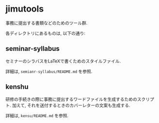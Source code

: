 # jimutools

事務に提出する書類などのためのツール群.

各ディレクトリにあるものは, 以下の通り:

## seminar-syllabus

セミナーのシラバスをLaTeXで書くためのスタイルファイル.

詳細は,
`semianr-syllabus/README.md`
を参照.

## kenshu

研修の手続きの際に事務に提出するワードファイルを生成するためのスクリプト.
加えて, それを送付するときのカバーレターの文案も生成する.

詳細は,
`kensu/README.md`
を参照.

